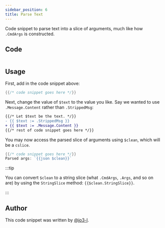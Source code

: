 ```yaml
---
sidebar_position: 6
title: Parse Text
---
```


Code snippet to parse text into a slice of arguments, much like how `.CmdArgs` is constructed.

## Code

```go file=../../../src/code_snippets/parse_text.go.tmpl

```

## Usage

First, add in the code snippet above:

```go
{{/* code snippet goes here */}}
```

Next, change the value of `$text` to the value you like. Say we wanted to use `.Message.Content` rather than `.StrippedMsg`:

```diff {3}
{{/* Let $text be the text. */}}
- {{ $text := .StrippedMsg }}
+ {{ $text := .Message.Content }}
{{/* rest of code snippet goes here */}}
```

You may now access the parsed slice of arguments using `$clean`, which will be a `cslice`.

```go {2}
{{/* code snippet goes here */}}
Parsed args: `{{json $clean}}`
```

:::tip

You can convert `$clean` to a string slice (what `.CmdArgs`, `.Args`, and so on are) by using the `StringSlice` method: `{{$clean.StringSlice}}`.

:::

## Author

This code snippet was written by [@jo3-l](https://github.com/jo3-l).
